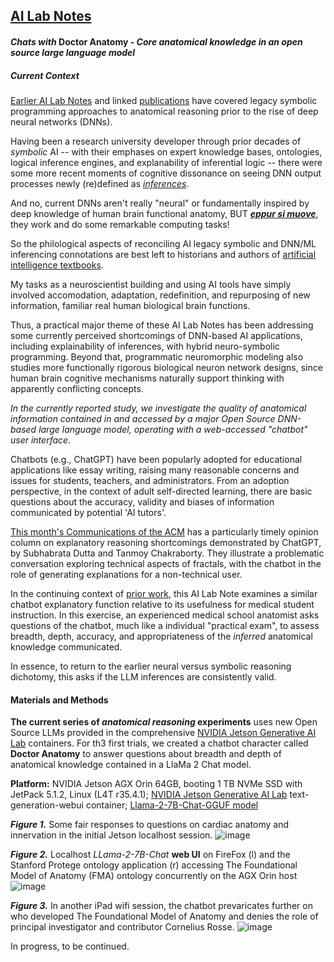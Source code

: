 ## <u>AI Lab Notes</u>

#### ***Chats with*** **Doctor Anatomy -** ***Core anatomical knowledge in an open source large language model***

##### Current Context

[Earlier AI Lab Notes](https://github.com/rtrelease/Jetson-Symbolics-Neuromorphics/blob/main/Onto1.md) and linked [publications](https://anatomypubs.onlinelibrary.wiley.com/doi/10.1002/ar.b.20095) have covered legacy symbolic programming approaches to anatomical reasoning prior to the rise of deep neural networks (DNNs).  

Having been a research university developer through prior decades of *symbolic* AI -- with their emphases on expert knowledge bases, ontologies, logical inference engines, and explanability of inferential logic -- there were some more recent moments of cognitive dissonance on seeing DNN output processes newly (re)defined as [*inferences*](https://research.ibm.com/blog/AI-inference-explained).

And no, current DNNs aren't really "neural" or fundamentally inspired by deep knowledge of human brain functional anatomy, BUT [***eppur si muove***](https://en.m.wikipedia.org/wiki/And_yet_it_moves), they work and do some remarkable computing tasks! 

So the philological aspects of reconciling AI legacy symbolic and DNN/ML inferencing connotations are best left to historians and authors of [artificial intelligence textbooks](http://aima.cs.berkeley.edu/index.html).

My tasks as a neuroscientist building and using AI tools have simply involved accomodation, adaptation, redefinition, and repurposing of new information, familiar real human biological brain functions. 

Thus, a practical major theme of these AI Lab Notes has been addressing some currently perceived shortcomings of DNN-based AI applications, including explainability of inferences, with hybrid neuro-symbolic programming.
Beyond that, programmatic neuromorphic modeling also studies more functionally rigorous biological neuron network designs, since human brain cognitive mechanisms naturally support thinking with apparently conflicting concepts.

*In the currently reported study, we investigate the quality of anatomical information contained in and accessed by a major Open Source DNN-based large language model, operating with a web-accessed "chatbot" user interface*.  

Chatbots (e.g., ChatGPT) have been popularly adopted for educational applications like essay writing, raising many reasonable concerns and issues for students, teachers, and administrators.  From an adoption perspective, in the context of adult self-directed learning, there are basic questions about the accuracy, validity and biases of information communicated by potential 'AI tutors'.

[This month's Communications of the ACM](https://m-cacm.acm.org/magazines/2023/12/278146-thus-spake-chatgpt/fulltext) has a particularly timely opinion column on explanatory reasoning shortcomings demonstrated by ChatGPT, by Subhabrata Dutta and Tanmoy Chakraborty.  They illustrate a problematic conversation exploring technical aspects of fractals, with the chatbot in the role of generating explanations for a non-technical user.

In the continuing context of [prior work](https://anatomypubs.onlinelibrary.wiley.com/doi/10.1002/ar.b.20095), this AI Lab Note examines a similar chatbot explanatory function relative to its usefulness for medical student instruction.   In this exercise, an experienced medical school anatomist asks questions of the chatbot, much like a individual "practical exam", to assess breadth, depth, accuracy, and appropriateness of the *inferred* anatomical knowledge communicated.  

In essence, to return to the earlier neural versus symbolic reasoning dichotomy, this asks if the LLM inferences are consistently valid.

#### Materials and Methods

**The current series of *anatomical reasoning* experiments** uses new Open Source LLMs provided in the comprehensive [NVIDIA Jetson Generative AI Lab](https://www.jetson-ai-lab.com/index.html) containers.  For th3 first trials, we created a chatbot character called **Doctor Anatomy** to answer questions about breadth and depth of anatomical knowledge contained in a LlaMa 2 Chat model.



**Platform:** NVIDIA Jetson AGX Orin 64GB, booting 1 TB NVMe SSD with JetPack 5.1.2, Linux (L4T r35.4.1); [NVIDIA Jetson Generative AI Lab](https://www.jetson-ai-lab.com/tutorial_text-generation.html) text-generation-webui container; [Llama-2-7B-Chat-GGUF model](https://huggingface.co/TheBloke/Llama-2-7B-Chat-GGUF) 

***Figure 1.*** Some fair responses to questions on cardiac anatomy and innervation in the initial Jetson localhost session.
![image](https://github.com/rtrelease/Jetson-Symbolics-Neuromorphics/assets/71346897/90e79657-820c-465f-be94-d26098840e51)

***Figure 2.*** Localhost *LLama-2-7B-Chat* **web UI** on FireFox (l) and the Stanford Protege ontology application (r) accessing The Foundational Model of Anatomy (FMA) ontology concurrently on the AGX Orin host
![image](https://github.com/rtrelease/Jetson-Symbolics-Neuromorphics/assets/71346897/c1c02ff9-6f30-41f5-b4be-a279a273764e)


***Figure 3.*** In another iPad wifi session, the chatbot prevaricates further on who developed The Foundational Model of Anatomy and denies the role of principal investigator and contributor Cornelius Rosse.
![image](https://github.com/rtrelease/Jetson-Symbolics-Neuromorphics/assets/71346897/021c93c8-74c2-488d-8e33-adf68bb33eea)

In progress, to be continued.
